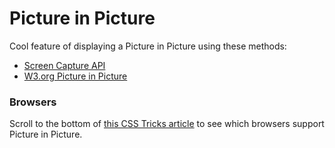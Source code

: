 # Picture in Picture

Cool feature of displaying a Picture in Picture using these methods:

- [Screen Capture API](https://developer.mozilla.org/en-US/docs/Web/API/Screen_Capture_API)
- [W3.org Picture in Picture](https://www.w3.org/TR/picture-in-picture/)

### Browsers

Scroll to the bottom of [this CSS Tricks article](https://css-tricks.com/an-introduction-to-the-picture-in-picture-web-api/) to see which browsers support Picture in Picture.

